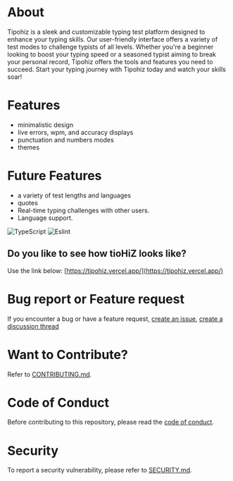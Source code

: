 # About

Tipohiz is a sleek and customizable typing test platform designed to enhance your typing skills. Our user-friendly interface offers a variety of test modes to challenge typists of all levels. Whether you're a beginner looking to boost your typing speed or a seasoned typist aiming to break your personal record, Tipohiz offers the tools and features you need to succeed. Start your typing journey with Tipohiz today and watch your skills soar!

# Features

-  minimalistic design
-  live errors, wpm, and accuracy displays
-  punctuation and numbers modes
-  themes

# Future Features

-  a variety of test lengths and languages
-  quotes
-  Real-time typing challenges with other users.
-  Language support.

![TypeScript](https://img.shields.io/badge/typescript-%23007ACC.svg?style=for-the-badge&logo=typescript&logoColor=white)
![Eslint](https://img.shields.io/badge/eslint-4B32C3?style=for-the-badge&logo=eslint&logoColor=white)

## Do you like to see how tioHiZ looks like?

Use the link below:
[https://tipohiz.vercel.app/](https://tipohiz.vercel.app/)

# Bug report or Feature request

If you encounter a bug or have a feature request, [create an issue](https://github.com/jhohannesK/tipohiz/issues),
[create a discussion thread](https://github.comjhohannesK/tipohiz/discussions)

# Want to Contribute?

Refer to [CONTRIBUTING.md](CONTRIBUTING.md).

# Code of Conduct

Before contributing to this repository, please read the [code of conduct](CODE_OF_CONDUCT.md).

# Security

To report a security vulnerability, please refer to [SECURITY.md](SECURITY.md).
